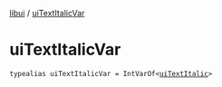 [libui](index.md) / [uiTextItalicVar](./ui-text-italic-var.md)

# uiTextItalicVar

`typealias uiTextItalicVar = IntVarOf<`[`uiTextItalic`](ui-text-italic.md)`>`